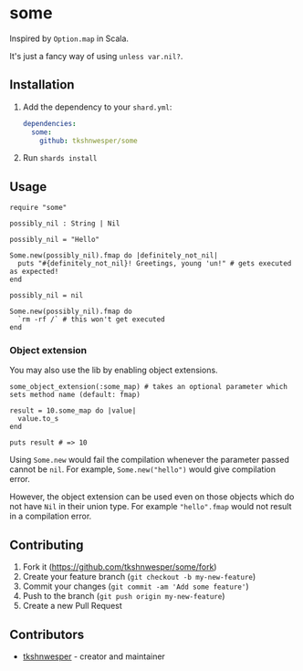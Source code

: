# some

Inspired by `Option.map` in Scala.

It's just a fancy way of using `unless var.nil?`.

## Installation

1. Add the dependency to your `shard.yml`:

   ```yaml
   dependencies:
     some:
       github: tkshnwesper/some
   ```

2. Run `shards install`

## Usage

```crystal
require "some"

possibly_nil : String | Nil

possibly_nil = "Hello"

Some.new(possibly_nil).fmap do |definitely_not_nil|
  puts "#{definitely_not_nil}! Greetings, young 'un!" # gets executed as expected!
end

possibly_nil = nil

Some.new(possibly_nil).fmap do
  `rm -rf /` # this won't get executed
end
```

### Object extension

You may also use the lib by enabling object extensions.
```crystal
some_object_extension(:some_map) # takes an optional parameter which sets method name (default: fmap)

result = 10.some_map do |value|
  value.to_s
end

puts result # => 10
```

Using `Some.new` would fail the compilation whenever the parameter passed cannot be `nil`. For example, `Some.new("hello")` would give compilation error.

However, the object extension can be used even on those objects which do not have `Nil` in their union type. For example `"hello".fmap` would not result in a compilation error.

## Contributing

1. Fork it (<https://github.com/tkshnwesper/some/fork>)
2. Create your feature branch (`git checkout -b my-new-feature`)
3. Commit your changes (`git commit -am 'Add some feature'`)
4. Push to the branch (`git push origin my-new-feature`)
5. Create a new Pull Request

## Contributors

- [tkshnwesper](https://github.com/tkshnwesper) - creator and maintainer
